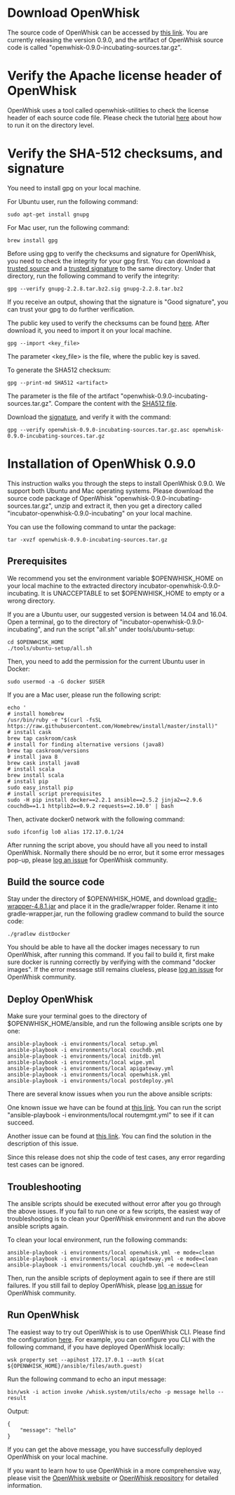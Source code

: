 <!--
#
# Licensed to the Apache Software Foundation (ASF) under one or more
# contributor license agreements.  See the NOTICE file distributed with
# this work for additional information regarding copyright ownership.
# The ASF licenses this file to You under the Apache License, Version 2.0
# (the "License"); you may not use this file except in compliance with
# the License.  You may obtain a copy of the License at
#
#     http://www.apache.org/licenses/LICENSE-2.0
#
# Unless required by applicable law or agreed to in writing, software
# distributed under the License is distributed on an "AS IS" BASIS,
# WITHOUT WARRANTIES OR CONDITIONS OF ANY KIND, either express or implied.
# See the License for the specific language governing permissions and
# limitations under the License.
#
-->

# Download OpenWhisk

The source code of OpenWhisk can be accessed by [this link](https://dist.apache.org/repos/dist/dev/incubator/openwhisk/apache-openwhisk-0.9.0-incubating-rc2/).
You are currently releasing the version 0.9.0, and the artifact of OpenWhisk source code is called "openwhisk-0.9.0-incubating-sources.tar.gz".


# Verify the Apache license header of OpenWhisk

OpenWhisk uses a tool called openwhisk-utilities to check the license header of each source code file. Please check the
tutorial [here](https://github.com/apache/incubator-openwhisk-utilities) about how to run it on the directory level.


# Verify the SHA-512 checksums, and signature

You need to install gpg on your local machine.

For Ubuntu user, run the following command:

```
sudo apt-get install gnupg
```

For Mac user, run the following command:

```
brew install gpg
```

Before using gpg to verify the checksums and signature for OpenWhisk, you need to check the integrity for your gpg first.
You can download a [trusted source](https://www.gnupg.org/ftp/gcrypt/gnupg/gnupg-2.2.8.tar.bz2) and a [trusted signature](https://www.gnupg.org/ftp/gcrypt/gnupg/gnupg-2.2.8.tar.bz2.sig) to the same directory.
Under that directory, run the following command to verify the integrity:

```
gpg --verify gnupg-2.2.8.tar.bz2.sig gnupg-2.2.8.tar.bz2
```

If you receive an output, showing that the signature is "Good signature", you can trust your gpg to do further verification.

The public key used to verify the checksums can be found [here](https://dist.apache.org/repos/dist/dev/incubator/openwhisk/KEYS). After
download it, you need to import it on your local machine. 

```
gpg --import <key_file>
```

The parameter <key_file> is the file, where the public key is saved.

To generate the SHA512 checksum:

```
gpg --print-md SHA512 <artifact>
```

The parameter <artifact> is the file of the artifact "openwhisk-0.9.0-incubating-sources.tar.gz". Compare the content with the [SHA512 file](https://dist.apache.org/repos/dist/dev/incubator/openwhisk/apache-openwhisk-0.9.0-incubating-rc2/openwhisk-0.9.0-incubating-sources.tar.gz.sha512).

Download the [signature](https://dist.apache.org/repos/dist/dev/incubator/openwhisk/apache-openwhisk-0.9.0-incubating-rc2/openwhisk-0.9.0-incubating-sources.tar.gz.asc), and verify it with the command:

```
gpg --verify openwhisk-0.9.0-incubating-sources.tar.gz.asc openwhisk-0.9.0-incubating-sources.tar.gz
```


# Installation of OpenWhisk 0.9.0

This instruction walks you through the steps to install OpenWhisk 0.9.0. We support both Ubuntu and Mac operating systems.
Please download the source code package of OpenWhisk "openwhisk-0.9.0-incubating-sources.tar.gz", unzip and extract it, then
you get a directory called "incubator-openwhisk-0.9.0-incubating" on your local machine.

You can use the following command to untar the package:

```
tar -xvzf openwhisk-0.9.0-incubating-sources.tar.gz 
```

## Prerequisites

We recommend you set the environment variable $OPENWHISK_HOME on your local machine to the extracted directory incubator-openwhisk-0.9.0-incubating.
It is UNACCEPTABLE to set $OPENWHISK_HOME to empty or a wrong directory.

If you are a Ubuntu user, our suggested version is between 14.04 and 16.04. Open a terminal, go to the directory of "incubator-openwhisk-0.9.0-incubating",
and run the script "all.sh" under tools/ubuntu-setup:

```
cd $OPENWHISK_HOME
./tools/ubuntu-setup/all.sh
```

Then, you need to add the permission for the current Ubuntu user in Docker:

```
sudo usermod -a -G docker $USER
```

If you are a Mac user, please run the following script:

```
echo '
# install homebrew
/usr/bin/ruby -e "$(curl -fsSL https://raw.githubusercontent.com/Homebrew/install/master/install)"
# install cask
brew tap caskroom/cask
# install for finding alternative versions (java8)
brew tap caskroom/versions
# install java 8
brew cask install java8
# install scala
brew install scala
# install pip
sudo easy_install pip
# install script prerequisites
sudo -H pip install docker==2.2.1 ansible==2.5.2 jinja2==2.9.6 couchdb==1.1 httplib2==0.9.2 requests==2.10.0' | bash
```

Then, activate docker0 network with the following command:

```
sudo ifconfig lo0 alias 172.17.0.1/24
```

After running the script above, you should have all you need to install OpenWhisk. Normally there should be no error, but it
some error messages pop-up, please [log an issue](https://github.com/apache/incubator-openwhisk/issues) for OpenWhisk community.


## Build the source code


Stay under the directory of $OPENWHISK_HOME, and download [gradle-wrapper-4.8.1.jar](https://repo.gradle.org/gradle/libs-releases-local/org/gradle/gradle-wrapper/4.8.1/gradle-wrapper-4.8.1.jar) and place it in the gradle/wrapper
folder. Rename it into gradle-wrapper.jar, run the following gradlew command to build the source code:

```
./gradlew distDocker
```

You should be able to have all the docker images necessary to run OpenWhisk, after running this command. If you fail to build
it, first make sure docker is running correctly by verifying with the command "docker images". If the error message still
remains clueless, please [log an issue](https://github.com/apache/incubator-openwhisk/issues) for OpenWhisk community.


## Deploy OpenWhisk

Make sure your terminal goes to the directory of $OPENWHISK_HOME/ansible, and run the following ansible
scripts one by one:

```
ansible-playbook -i environments/local setup.yml
ansible-playbook -i environments/local couchdb.yml
ansible-playbook -i environments/local initdb.yml
ansible-playbook -i environments/local wipe.yml
ansible-playbook -i environments/local apigateway.yml
ansible-playbook -i environments/local openwhisk.yml
ansible-playbook -i environments/local postdeploy.yml
```

There are several know issues when you run the above ansible scripts:

One known issue we have can be found at [this link](https://github.com/apache/incubator-openwhisk/issues/3804). You
can run the script "ansible-playbook -i environments/local routemgmt.yml" to see if it can succeed.

Another issue can be found at [this link](https://github.com/apache/incubator-openwhisk/issues/3815). You can find the solution
in the description of this issue.

Since this release does not ship the code of test cases, any error regarding test cases can be ignored.


## Troubleshooting

The ansible scripts should be executed without error after you go through the above issues. If you fail to run one or a few
scripts, the easiest way of troubleshooting is to clean your OpenWhisk environment and run the above ansible scripts again.

To clean your local environment, run the following commands:

```
ansible-playbook -i environments/local openwhisk.yml -e mode=clean
ansible-playbook -i environments/local apigateway.yml -e mode=clean
ansible-playbook -i environments/local couchdb.yml -e mode=clean
```

Then, run the ansible scripts of deployment again to see if there are still failures. If you still fail to deploy OpenWhisk,
please [log an issue](https://github.com/apache/incubator-openwhisk/issues) for OpenWhisk community.


## Run OpenWhisk

The easiest way to try out OpenWhisk is to use OpenWhisk CLI. Please find the configuration [here](https://github.com/apache/incubator-openwhisk/blob/master/docs/cli.md).
For example, you can configure you CLI with the following command, if you have deployed OpenWhisk locally:

```
wsk property set --apihost 172.17.0.1 --auth $(cat ${OPENWHISK_HOME}/ansible/files/auth.guest)
```

Run the following command to echo an input message:

```
bin/wsk -i action invoke /whisk.system/utils/echo -p message hello --result
```

Output:

```
{
    "message": "hello"
}
```

If you can get the above message, you have successfully deployed OpenWhisk on your local machine.

If you want to learn how to use OpenWhisk in a more comprehensive way, please visit the [OpenWhisk website](https://openwhisk.apache.org/) or
[OpenWhisk repository](https://github.com/apache/incubator-openwhisk/blob/master/README.md) for detailed information.
